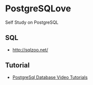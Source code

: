 # PostgreSQLove
Self Study on PostgreSQL

## SQL
- http://sqlzoo.net/

## Tutorial
- [PostgreSql Database Video Tutorials](https://www.youtube.com/playlist?list=PLFRIKEguV54bgwAcgFiOs5GMo3q2DhVDj)

 
 
